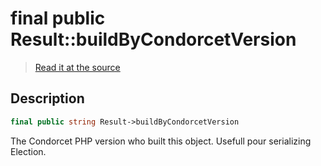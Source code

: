 # final public Result::buildByCondorcetVersion

> [Read it at the source](https://github.com/julien-boudry/Condorcet/blob/master/src/Result.php#L22)

## Description    

```php
final public string Result->buildByCondorcetVersion 
```

The Condorcet PHP version who built this object. Usefull pour serializing Election.
